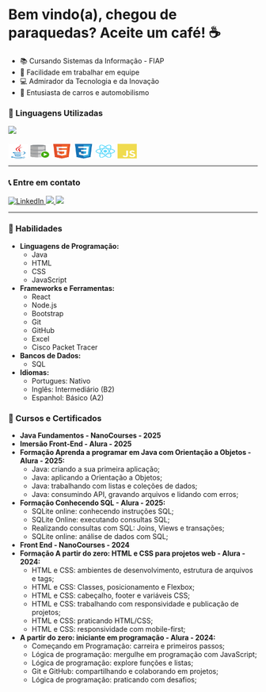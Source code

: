 # Bem vindo(a), chegou de paraquedas? Aceite um café! ☕

- 📚 Cursando Sistemas da Informação - FIAP
- 🤝 Facilidade em trabalhar em equipe
- 💻 Admirador da Tecnologia e da Inovação
- 🚗 Entusiasta de carros e automobilismo

### 🤖 Linguagens Utilizadas

<a href="https://github.com/vitorportelaf">
  <img height="180em" src="https://github-readme-stats.vercel.app/api/top-langs/?username=vitorportelaf&layout=compact&langs_count=16&theme=github_dark"/>
</a>
<div style="display: inline_block;"><br>
  <img align="center" alt="Vitor-Java" height="30" width="40" src="https://raw.githubusercontent.com/devicons/devicon/master/icons/java/java-original.svg">
  <img align="center" alt="Vitor-SQLDeveloper" height="30" width="40" src="https://raw.githubusercontent.com/devicons/devicon/master/icons/sqldeveloper/sqldeveloper-original.svg">
  <img align="center" alt="Vitor-HTML" height="30" width="40" src="https://raw.githubusercontent.com/devicons/devicon/master/icons/html5/html5-original.svg">
  <img align="center" alt="Vitor-CSS" height="30" width="40" src="https://raw.githubusercontent.com/devicons/devicon/master/icons/css3/css3-original.svg">
  <img align="center" alt="Vitor-React" height="30" width="40" src="https://raw.githubusercontent.com/devicons/devicon/master/icons/react/react-original.svg">
  <img align="center" alt="Vitor-JS" height="30" width="40" src="https://raw.githubusercontent.com/devicons/devicon/master/icons/javascript/javascript-plain.svg">
</div>

---

### 📞 Entre em contato
<div>
  <a href="https://www.linkedin.com/in/vitorportelafantinato/" target="_blank">
    <img src="https://img.shields.io/badge/-LinkedIn-%230077B5.svg?style=for-the-badge&logo=linkedin&logoColor=white" alt="LinkedIn">
  </a>
  <a href="mailto:vitor.portelafantinato@gmail.com" target="_blank">
    <img src="https://img.shields.io/badge/-Gmail-%23333?style=for-the-badge&logo=gmail&logoColor=white" target="_blank">
  </a>
  <a href="https://instagram.com/_portelavf" target="_blank">
    <img src="https://img.shields.io/badge/Instagram-%23E4405F.svg?style=for-the-badge&logo=instagram&logoColor=white" target="_blank">
  </a>
</div>

---

### 🧩 Habilidades

* **Linguagens de Programação:**
    * Java
    * HTML
    * CSS
    * JavaScript
* **Frameworks e Ferramentas:**
    * React
    * Node.js
    * Bootstrap
    * Git
    * GitHub
    * Excel
    * Cisco Packet Tracer
* **Bancos de Dados:**
    * SQL
* **Idiomas:**
    * Portugues: Nativo
    * Inglês: Intermediário (B2)
    * Espanhol: Básico (A2)


### 📖 Cursos e Certificados

* **Java Fundamentos - NanoCourses - 2025**
* **Imersão Front-End - Alura - 2025**
* **Formação Aprenda a programar em Java com Orientação a Objetos - Alura - 2025:**
    * Java: criando a sua primeira aplicação;
    * Java: aplicando a Orientação a Objetos;
    * Java: trabalhando com listas e coleções de dados;
    * Java: consumindo API, gravando arquivos e lidando com erros;
* **Formação Conhecendo SQL - Alura - 2025:**
    * SQLite online: conhecendo instruções SQL;
    * SQLite Online: executando consultas SQL;
    * Realizando consultas com SQL: Joins, Views e transações;
    * SQLite online: análise de dados com SQL;
* **Front End - NanoCourses - 2024**
* **Formação A partir do zero: HTML e CSS para projetos web - Alura - 2024:**
    * HTML e CSS: ambientes de desenvolvimento, estrutura de arquivos e tags;
    * HTML e CSS: Classes, posicionamento e Flexbox;
    * HTML e CSS: cabeçalho, footer e variáveis CSS;
    * HTML e CSS: trabalhando com responsividade e publicação de projetos;
    * HTML e CSS: praticando HTML/CSS;
    * HTML e CSS: responsividade com mobile-first;
* **A partir do zero: iniciante em programação - Alura - 2024:**
    * Começando em Programação: carreira e primeiros passos;
    * Lógica de programação: mergulhe em programação com JavaScript;
    * Lógica de programação: explore funções e listas;
    * Git e GitHub: compartilhando e colaborando em projetos;
    * Lógica de programação: praticando com desafios;

